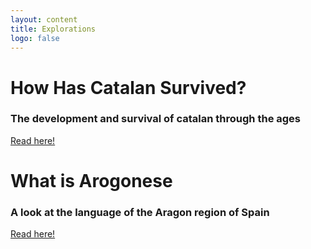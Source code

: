 ```yaml
---
layout: content
title: Explorations
logo: false
---
```



<h1> How Has Catalan Survived? </h1>

<h3>The development and survival of catalan through the ages</h3>
<p><a href="https://jguallar-blasco.github.io/explorations/catalan_survival">Read here!</a></p>

<h1>What is Arogonese</h1>

<h3>A look at the language of the Aragon region of Spain</h3>
<p><a href="https://jguallar-blasco.github.io/explorations/aragonese">Read here!</p>
